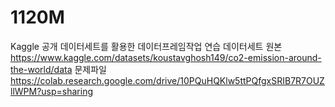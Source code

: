 # 1120M

Kaggle 공개 데이터세트를 활용한 데이터프레임작업 연습
데이터세트 원본
https://www.kaggle.com/datasets/koustavghosh149/co2-emission-around-the-world/data 
문제파일
https://colab.research.google.com/drive/10PQuHQKlw5ttPQfgxSRIB7R7OUZllWPM?usp=sharing
